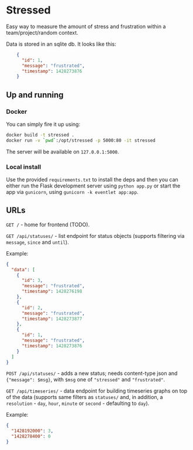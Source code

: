 # Stressed

Easy way to measure the amount of stress and frustration within a team/project/random context.

Data is stored in an sqlite db. It looks like this:

```json
    {
      "id": 1,
      "message": "frustrated",
      "timestamp": 1428273876
    }
```

## Up and running

### Docker

You can simply fire it up using:

```bash
docker build -t stressed .
docker run -v `pwd`:/opt/stressed -p 5000:80 -it stressed
```

The server will be available on `127.0.0.1:5000`.

### Local install

Use the provided `requirements.txt` to install the deps and then you can either run
the Flask development server using `python app.py` or start the app via `gunicorn`,
using `gunicorn -k eventlet app:app`.

## URLs

`GET /` - home for frontend (TODO).

`GET /api/statuses/` - list endpoint for status objects (supports filtering via `message`, `since` and `until`).

Example:

```json
{
  "data": [
    {
      "id": 3,
      "message": "frustrated",
      "timestamp": 1428276198
    },
    {
      "id": 2,
      "message": "frustrated",
      "timestamp": 1428273877
    },
    {
      "id": 1,
      "message": "frustrated",
      "timestamp": 1428273876
    }
  ]
}
```

`POST /api/statuses/` - adds a new status; needs content-type json and `{"message": $msg}`, with `$msg` one of
`"stressed"` and `"frustrated"`.

`GET /api/timeseries/` - data endpoint for building timeseries graphs on top of the data (supports same filters
as `statuses/` and, in addition, a `resolution` - `day`, `hour`, `minute` or `second` - defaulting to `day`).

Example:

```json
{
  "1428192000": 3,
  "1428278400": 0
}
```
